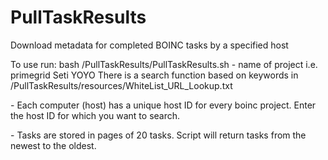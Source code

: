 # PullTaskResults
Download metadata for completed BOINC tasks by a specified host

To use run:
bash /PullTaskResults/PullTaskResults.sh <project name> <HostID for project> <pages of tasks to return> <Output File name>
<project name> - name of project i.e. primegrid Seti YOYO
    There is a search function based on keywords in /PullTaskResults/resources/WhiteList_URL_Lookup.txt
  
<HostID for project> - Each computer (host) has a unique host ID for every boinc project. Enter the host ID for which you want to search.

<pages of tasks to return> - Tasks are stored in pages of 20 tasks. Script will return tasks from the newest to the oldest.
  
<Output File name> 
